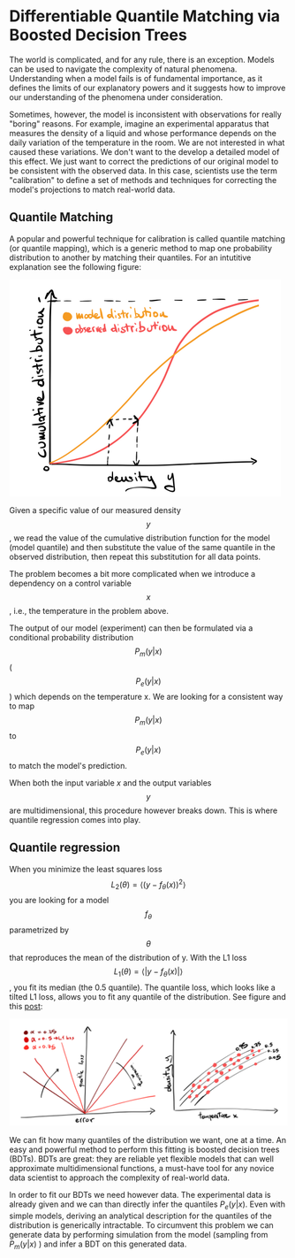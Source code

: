 # Differentiable Quantile Matching via Boosted Decision Trees

The world is complicated, and for any rule, there is an exception. 
Models can be used to navigate the complexity of natural phenomena. 
Understanding when a model fails is of fundamental importance, as it defines the limits of our explanatory powers 
and it suggests how to improve our understanding of the phenomena under consideration.

Sometimes, however, the model is inconsistent with observations for really "boring" reasons. 
For example, imagine an experimental apparatus that measures the density of a liquid and whose performance depends on the daily variation of the temperature in the room. 
We are not interested in what caused these variations. We don't want to the develop a detailed model of this effect. We just want to correct the predictions of our original model to be consistent with the observed data. 
In this case, scientists use the term "calibration" to define a set of methods and techniques for correcting the model's projections to match real-world data.

## Quantile Matching
A popular and powerful technique for calibration is called quantile matching (or quantile mapping), 
which is a generic method to map one probability distribution to another by matching their quantiles. 
For an intutitive explanation see the following figure: 

<img src="https://raw.githubusercontent.com/giulioisac/giulioisac.github.io/main/quantile1.jpeg" width="492" height="392">

Given a specific value of our measured density $$y$$, we read the value of the cumulative distribution 
function for the model (model quantile) and then substitute the value of the same quantile in the observed distribution, 
then repeat this substitution for all data points.

The problem becomes a bit more complicated when we introduce a dependency on a control variable $$x$$, i.e., the temperature in the problem above.

The output of our model (experiment)  can then be formulated via a conditional probability distribution 
$$P_m(y|x)$$ ( $$P_e(y|x)$$ ) which depends on the temperature x. 
We are looking for a consistent way to map $$P_m(y|x)$$ to $$P_e(y|x)$$ to match the model's prediction. 

When both the input variable $x$ and the output variables $$y$$ are multidimensional, 
this procedure however breaks down. This is where quantile regression comes into play.

## Quantile regression

When you minimize the least squares loss $$L_2(\theta)= \langle (y-f_\theta(x))^2 \rangle$$ you are looking for a model $$f_\theta$$ parametrized by $$\theta$$ that reproduces the mean of the distribution of y. 
With the L1 loss $$L_1 (\theta) = \langle |y-f_\theta(x)| \rangle$$, you fit its median (the 0.5 quantile). The quantile loss, which looks like a tilted L1 loss, allows you to fit any quantile of the distribution. 
See figure and this [post](https://towardsdatascience.com/quantile-regression-from-linear-models-to-trees-to-deep-learning-af3738b527c3):

<img src="https://raw.githubusercontent.com/giulioisac/giulioisac.github.io/main/quantile2.jpeg">

We can fit how many quantiles of the distribution we want, one at a time. 
An easy and powerful method to perform this fitting is boosted decision trees (BDTs). 
BDTs are great: they are reliable yet flexible models that can well approximate multidimensional functions, 
a must-have tool for any novice data scientist to approach the complexity of real-world data.

In order to fit our BDTs we need however data. The experimental data is already given and we can than directly infer the quantiles $P_e(y|x)$.
Even with simple models, deriving an analytical description for the quantiles of the distribution is generically intractable. 
To circumvent this problem we can generate data by performing simulation from the model (sampling from $P_m(y|x)$ ) and infer a BDT on this generated data.
